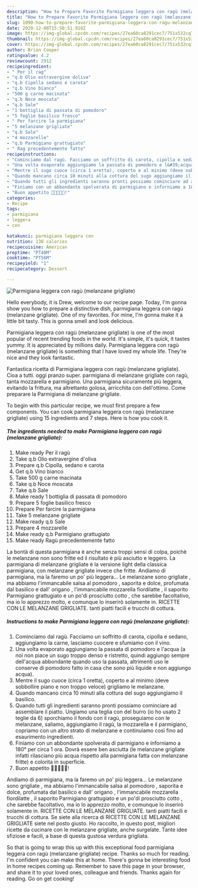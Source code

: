 ```yaml
---
description: "How to Prepare Favorite Parmigiana leggera con ragù (melanzane grigliate)"
title: "How to Prepare Favorite Parmigiana leggera con ragù (melanzane grigliate)"
slug: 1090-how-to-prepare-favorite-parmigiana-leggera-con-ragu-melanzane-grigliate
date: 2020-12-08T15:50:51.918Z
image: https://img-global.cpcdn.com/recipes/27ea60ca8291cec7/751x532cq70/parmigiana-leggera-con-ragu-melanzane-grigliate-recipe-main-photo.jpg
thumbnail: https://img-global.cpcdn.com/recipes/27ea60ca8291cec7/751x532cq70/parmigiana-leggera-con-ragu-melanzane-grigliate-recipe-main-photo.jpg
cover: https://img-global.cpcdn.com/recipes/27ea60ca8291cec7/751x532cq70/parmigiana-leggera-con-ragu-melanzane-grigliate-recipe-main-photo.jpg
author: Brian Cooper
ratingvalue: 4.2
reviewcount: 2912
recipeingredient:
- " Per il rag"
- "q.b Olio extravergine doliva"
- "q.b Cipolla sedano e carota"
- "q.b Vino bianco"
- "500 g carne macinata"
- "q.b Noce moscata"
- "q.b Sale"
- "1 bottiglia di passata di pomodoro"
- "5 foglie basilico fresco"
- " Per farcire la parmigiana"
- "5 melanzane grigliate"
- "q.b Sale"
- "4 mozzarelle"
- "q.b Parmigiano grattugiato"
- " Rag precedentemente fatto"
recipeinstructions:
- "Cominciamo dal ragù. Facciamo un soffritto di carota, cipolla e sedano, aggiungiamo la carne, lasciamo cuocere e sfumiamo con il vino."
- "Una volta evaporato aggiungiamo la passata di pomodoro e l&#39;acqua (a noi non piace un sugo troppo denso e ristretto, quindi aggiungo sempre dell&#39;acqua abbondante quando uso la passata, altrimenti uso le conserve di pomodoro fatto in casa che sono più liquide e non aggiungo acqua)."
- "Mentre il sugo cuoce (circa 1 oretta), coperto e al minimo (deve sobbollire piano e non troppo veloce) grigliamo le melanzane."
- "Quando mancano circa 10 minuti alla cottura del sugo aggiungiamo il basilico."
- "Quando tutti gli ingredienti saranno pronti possiamo cominciare ad assemblare il piatto. Ungiamo una teglia con del burro (io ho usato 2 teglie da 6) sporchiamo il fondo con il ragù, proseguiamo con le melanzane, saliamo, aggiungiamo il ragù, la mozzarella e il parmigiano, copriamo con un altro strato di melanzane e continuiamo così fino ad esaurimento ingredienti."
- "Finiamo con un abbondante spolverata di parmigiano e inforniamo a 180° per circa 1 ora. Dovrà essere ben asciutta (le melanzane grigliate infatti rilasciano più acqua rispetto alla parmigiana fatta con melanzane fritte) e colorita in superficie."
- "Buon appetito 🌻🌻🌻🌻🌻!"
categories:
- Recipe
tags:
- parmigiana
- leggera
- con

katakunci: parmigiana leggera con 
nutrition: 138 calories
recipecuisine: American
preptime: "PT40M"
cooktime: "PT56M"
recipeyield: "1"
recipecategory: Dessert

---
```



![Parmigiana leggera con ragù (melanzane grigliate)](https://img-global.cpcdn.com/recipes/27ea60ca8291cec7/751x532cq70/parmigiana-leggera-con-ragu-melanzane-grigliate-recipe-main-photo.jpg)

Hello everybody, it is Drew, welcome to our recipe page. Today, I'm gonna show you how to prepare a distinctive dish, parmigiana leggera con ragù (melanzane grigliate). One of my favorites. For mine, I'm gonna make it a little bit tasty. This is gonna smell and look delicious.

Parmigiana leggera con ragù (melanzane grigliate) is one of the most popular of recent trending foods in the world. It's simple, it's quick, it tastes yummy. It is appreciated by millions daily. Parmigiana leggera con ragù (melanzane grigliate) is something that I have loved my whole life. They're nice and they look fantastic.

Fantastica ricetta di Parmigiana leggera con ragù (melanzane grigliate). Cioa a tutti. oggi pranzo super. parmigiana di melanzane grigliate con ragù, tanta mozzarella e parmigiano. Una parmigiana sicuramente più leggera, evitando la frittura, ma altrettanto golosa, arricchita con dell&#39;ottimo. Come preparare la Parmigiana di melanzane grigliate.


To begin with this particular recipe, we must first prepare a few components. You can cook parmigiana leggera con ragù (melanzane grigliate) using 15 ingredients and 7 steps. Here is how you cook it.

<!--inarticleads1-->

##### The ingredients needed to make Parmigiana leggera con ragù (melanzane grigliate):

1. Make ready  Per il ragù
1. Take q.b Olio extravergine d&#39;oliva
1. Prepare q.b Cipolla, sedano e carota
1. Get q.b Vino bianco
1. Take 500 g carne macinata
1. Take q.b Noce moscata
1. Take q.b Sale
1. Make ready 1 bottiglia di passata di pomodoro
1. Prepare 5 foglie basilico fresco
1. Prepare  Per farcire la parmigiana
1. Take 5 melanzane grigliate
1. Make ready q.b Sale
1. Prepare 4 mozzarelle
1. Make ready q.b Parmigiano grattugiato
1. Make ready  Ragù precedentemente fatto


La bontà di questa parmigiana è anche senza troppi sensi di colpa, poichè le melanzane non sono fritte ed il risultato è più asciutto e leggero. La parmigiana di melanzane grigliate è la versione light della classica parmigiana, con melanzane grigliate invece che fritte. Andiamo di parmigiana, ma la faremo un po&#39; più leggera… Le melanzane sono grigliate , ma abbiamo l&#39;immancabile salsa al pomodoro , saporita e dolce, profumata dal basilico e dall&#39; origano , l&#39;immancabile mozzarella fiordilatte , il saporito Parmigiano grattugiato e un po&#39;di prosciutto cotto , che sarebbe facoltativo, ma io lo apprezzo molto, e comunque lo inserirò solamente in. RICETTE CON LE MELANZANE GRIGLIATE. tanti piatti facili e trucchi di cottura. 

<!--inarticleads2-->

##### Instructions to make Parmigiana leggera con ragù (melanzane grigliate):

1. Cominciamo dal ragù. Facciamo un soffritto di carota, cipolla e sedano, aggiungiamo la carne, lasciamo cuocere e sfumiamo con il vino.
1. Una volta evaporato aggiungiamo la passata di pomodoro e l&#39;acqua (a noi non piace un sugo troppo denso e ristretto, quindi aggiungo sempre dell&#39;acqua abbondante quando uso la passata, altrimenti uso le conserve di pomodoro fatto in casa che sono più liquide e non aggiungo acqua).
1. Mentre il sugo cuoce (circa 1 oretta), coperto e al minimo (deve sobbollire piano e non troppo veloce) grigliamo le melanzane.
1. Quando mancano circa 10 minuti alla cottura del sugo aggiungiamo il basilico.
1. Quando tutti gli ingredienti saranno pronti possiamo cominciare ad assemblare il piatto. Ungiamo una teglia con del burro (io ho usato 2 teglie da 6) sporchiamo il fondo con il ragù, proseguiamo con le melanzane, saliamo, aggiungiamo il ragù, la mozzarella e il parmigiano, copriamo con un altro strato di melanzane e continuiamo così fino ad esaurimento ingredienti.
1. Finiamo con un abbondante spolverata di parmigiano e inforniamo a 180° per circa 1 ora. Dovrà essere ben asciutta (le melanzane grigliate infatti rilasciano più acqua rispetto alla parmigiana fatta con melanzane fritte) e colorita in superficie.
1. Buon appetito 🌻🌻🌻🌻🌻!


Andiamo di parmigiana, ma la faremo un po&#39; più leggera… Le melanzane sono grigliate , ma abbiamo l&#39;immancabile salsa al pomodoro , saporita e dolce, profumata dal basilico e dall&#39; origano , l&#39;immancabile mozzarella fiordilatte , il saporito Parmigiano grattugiato e un po&#39;di prosciutto cotto , che sarebbe facoltativo, ma io lo apprezzo molto, e comunque lo inserirò solamente in. RICETTE CON LE MELANZANE GRIGLIATE. tanti piatti facili e trucchi di cottura. Se siete alla ricerca di RICETTE CON LE MELANZANE GRIGLIATE siete nel posto giusto. Ho raccolto, in questo post, migliori ricette da cucinare con le melanzane grigliate, anche surgelate. Tante idee sfiziose e facili, a base di questa gustosa verdura grigliata. 

So that is going to wrap this up with this exceptional food parmigiana leggera con ragù (melanzane grigliate) recipe. Thanks so much for reading. I'm confident you can make this at home. There's gonna be interesting food in home recipes coming up. Remember to save this page in your browser, and share it to your loved ones, colleague and friends. Thanks again for reading. Go on get cooking!
